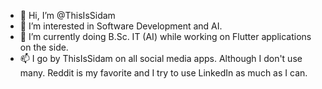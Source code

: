 - 👋 Hi, I’m @ThisIsSidam
- 👀 I’m interested in Software Development and AI.
- 🌱 I’m currently doing B.Sc. IT (AI) while working on Flutter applications on the side.
- 📫 I go by ThisIsSidam on all social media apps. Although I don't use many. Reddit is my favorite and I try to use LinkedIn as much as I can.
